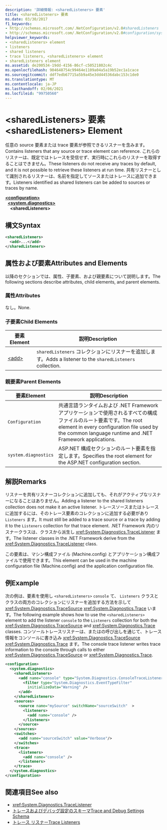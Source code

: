 ```yaml
---
description: '詳細情報: <sharedListeners> 要素'
title: <sharedListeners> 要素
ms.date: 03/30/2017
f1_keywords:
- http://schemas.microsoft.com/.NetConfiguration/v2.0#sharedListeners
- http://schemas.microsoft.com/.NetConfiguration/v2.0#configuration/system.diagnostics/sharedListeners
helpviewer_keywords:
- <sharedListeners> element
- listeners
- shared listeners
- trace listeners, <sharedListeners> element
- sharedListeners element
ms.assetid: de200534-19dd-4156-86cf-c50521802c4c
ms.openlocfilehash: 904648754c99464e1109a04a5a19b52ec1a1cace
ms.sourcegitcommit: ddf7edb67715a5b9a45e3dd44536dabc153c1de0
ms.translationtype: MT
ms.contentlocale: ja-JP
ms.lasthandoff: 02/06/2021
ms.locfileid: "99750560"
---
```

# <a name="sharedlisteners-element"></a><span data-ttu-id="8ee51-103">\<sharedListeners> 要素</span><span class="sxs-lookup"><span data-stu-id="8ee51-103">\<sharedListeners> Element</span></span>

<span data-ttu-id="8ee51-104">任意の source 要素または trace 要素が参照できるリスナーを含みます。</span><span class="sxs-lookup"><span data-stu-id="8ee51-104">Contains listeners that any source or trace element can reference.</span></span>  <span data-ttu-id="8ee51-105">これらのリスナーは、既定ではトレースを受信せず、実行時にこれらのリスナーを取得することはできません。</span><span class="sxs-lookup"><span data-stu-id="8ee51-105">These listeners do not receive any traces by default, and it is not possible to retrieve these listeners at run time.</span></span> <span data-ttu-id="8ee51-106">共有リスナーとして識別されるリスナーは、名前を指定してソースまたはトレースに追加できます。</span><span class="sxs-lookup"><span data-stu-id="8ee51-106">Listeners identified as shared listeners can be added to sources or traces by name.</span></span>  
  
[**\<configuration>**](../configuration-element.md)  
&nbsp;&nbsp;[**\<system.diagnostics>**](system-diagnostics-element.md)  
&nbsp;&nbsp;&nbsp;&nbsp;**\<sharedListeners>**  
  
## <a name="syntax"></a><span data-ttu-id="8ee51-107">構文</span><span class="sxs-lookup"><span data-stu-id="8ee51-107">Syntax</span></span>  
  
```xml  
<sharedListeners>
  <add>...</add>  
</sharedListeners>  
```  
  
## <a name="attributes-and-elements"></a><span data-ttu-id="8ee51-108">属性および要素</span><span class="sxs-lookup"><span data-stu-id="8ee51-108">Attributes and Elements</span></span>  

 <span data-ttu-id="8ee51-109">以降のセクションでは、属性、子要素、および親要素について説明します。</span><span class="sxs-lookup"><span data-stu-id="8ee51-109">The following sections describe attributes, child elements, and parent elements.</span></span>  
  
### <a name="attributes"></a><span data-ttu-id="8ee51-110">属性</span><span class="sxs-lookup"><span data-stu-id="8ee51-110">Attributes</span></span>  

 <span data-ttu-id="8ee51-111">なし。</span><span class="sxs-lookup"><span data-stu-id="8ee51-111">None.</span></span>  
  
### <a name="child-elements"></a><span data-ttu-id="8ee51-112">子要素</span><span class="sxs-lookup"><span data-stu-id="8ee51-112">Child Elements</span></span>  
  
|<span data-ttu-id="8ee51-113">要素</span><span class="sxs-lookup"><span data-stu-id="8ee51-113">Element</span></span>|<span data-ttu-id="8ee51-114">説明</span><span class="sxs-lookup"><span data-stu-id="8ee51-114">Description</span></span>|  
|-------------|-----------------|  
|[\<add>](add-element-for-listeners-for-trace.md)|<span data-ttu-id="8ee51-115">`sharedListeners` コレクションにリスナーを追加します。</span><span class="sxs-lookup"><span data-stu-id="8ee51-115">Adds a listener to the `sharedListeners` collection.</span></span>|  
  
### <a name="parent-elements"></a><span data-ttu-id="8ee51-116">親要素</span><span class="sxs-lookup"><span data-stu-id="8ee51-116">Parent Elements</span></span>  
  
|<span data-ttu-id="8ee51-117">要素</span><span class="sxs-lookup"><span data-stu-id="8ee51-117">Element</span></span>|<span data-ttu-id="8ee51-118">説明</span><span class="sxs-lookup"><span data-stu-id="8ee51-118">Description</span></span>|  
|-------------|-----------------|  
|`Configuration`|<span data-ttu-id="8ee51-119">共通言語ランタイムおよび .NET Framework アプリケーションで使用されるすべての構成ファイルのルート要素です。</span><span class="sxs-lookup"><span data-stu-id="8ee51-119">The root element in every configuration file used by the common language runtime and .NET Framework applications.</span></span>|  
|`system.diagnostics`|<span data-ttu-id="8ee51-120">ASP.NET 構成セクションのルート要素を指定します。</span><span class="sxs-lookup"><span data-stu-id="8ee51-120">Specifies the root element for the ASP.NET configuration section.</span></span>|  
  
## <a name="remarks"></a><span data-ttu-id="8ee51-121">解説</span><span class="sxs-lookup"><span data-stu-id="8ee51-121">Remarks</span></span>  

 <span data-ttu-id="8ee51-122">リスナーを共有リスナーコレクションに追加しても、それがアクティブなリスナーになることはありません。</span><span class="sxs-lookup"><span data-stu-id="8ee51-122">Adding a listener to the shared listeners collection does not make it an active listener.</span></span> <span data-ttu-id="8ee51-123">トレースソースまたはトレースに追加するには、そのトレース要素のコレクションに追加する必要があり `Listeners` ます。</span><span class="sxs-lookup"><span data-stu-id="8ee51-123">It must still be added to a trace source or a trace by adding it to the `Listeners` collection for that trace element.</span></span> <span data-ttu-id="8ee51-124">.NET Framework 内のリスナークラスは、クラスから派生し <xref:System.Diagnostics.TraceListener> ます。</span><span class="sxs-lookup"><span data-stu-id="8ee51-124">The listener classes in the .NET Framework derive from the <xref:System.Diagnostics.TraceListener> class.</span></span>  
  
 <span data-ttu-id="8ee51-125">この要素は、マシン構成ファイル (Machine.config) とアプリケーション構成ファイルで使用できます。</span><span class="sxs-lookup"><span data-stu-id="8ee51-125">This element can be used in the machine configuration file (Machine.config) and the application configuration file.</span></span>  
  
## <a name="example"></a><span data-ttu-id="8ee51-126">例</span><span class="sxs-lookup"><span data-stu-id="8ee51-126">Example</span></span>  

 <span data-ttu-id="8ee51-127">次の例は、要素を使用し `<sharedListeners>` `console` て、 `Listeners` クラスとクラスの両方のコレクションにリスナーを追加する方法を示して <xref:System.Diagnostics.TraceSource> <xref:System.Diagnostics.Trace> います。</span><span class="sxs-lookup"><span data-stu-id="8ee51-127">The following example shows how to use the `<sharedListeners>` element to add the listener `console` to the `Listeners` collection for both the <xref:System.Diagnostics.TraceSource> and <xref:System.Diagnostics.Trace> classes.</span></span> <span data-ttu-id="8ee51-128">コンソールトレースリスナーは、またはの呼び出しを通じて、トレース情報をコンソールに書き込み <xref:System.Diagnostics.TraceSource> <xref:System.Diagnostics.Trace> ます。</span><span class="sxs-lookup"><span data-stu-id="8ee51-128">The console trace listener writes trace information to the console through calls to either <xref:System.Diagnostics.TraceSource> or <xref:System.Diagnostics.Trace>.</span></span>  
  
```xml  
<configuration>  
  <system.diagnostics>  
    <sharedListeners>  
      <add name="console" type="System.Diagnostics.ConsoleTraceListener" >  
        <filter type="System.Diagnostics.EventTypeFilter"  
          initializeData="Warning" />  
      </add>  
    </sharedListeners>  
    <sources>  
      <source name="mySource" switchName="sourceSwitch"  >  
        <listeners>  
          <add name="console" />  
        </listeners>  
      </source>  
    </sources>  
    <switches>  
      <add name="sourceSwitch" value="Verbose"/>  
    </switches>  
    <trace>  
      <listeners>  
        <add name="console" />  
      </listeners>  
    </trace>  
  </system.diagnostics>  
</configuration>
```  
  
## <a name="see-also"></a><span data-ttu-id="8ee51-129">関連項目</span><span class="sxs-lookup"><span data-stu-id="8ee51-129">See also</span></span>

- <xref:System.Diagnostics.TraceListener>
- [<span data-ttu-id="8ee51-130">トレースおよびデバッグ設定のスキーマ</span><span class="sxs-lookup"><span data-stu-id="8ee51-130">Trace and Debug Settings Schema</span></span>](index.md)
- [<span data-ttu-id="8ee51-131">トレース リスナー</span><span class="sxs-lookup"><span data-stu-id="8ee51-131">Trace Listeners</span></span>](../../../debug-trace-profile/trace-listeners.md)
